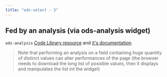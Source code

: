 ```yaml
---
title: "ods-select - 3"
---
```


## Fed by an analysis (via ods-analysis widget)

`ods-analysis` [Code Library resource](https://codelibrary.opendatasoft.com/widget-tricks/ods-analysis/) and [it's documentation](https://help.opendatasoft.com/widgets/#/api/ods-widgets.directive:odsAnalysis). 

> Note that performing an analysis on a field containing huge quantity of distinct values can alter performances of the page (the browser needs to download the long list of possible values, then it displays and manipulates the list int the widget)